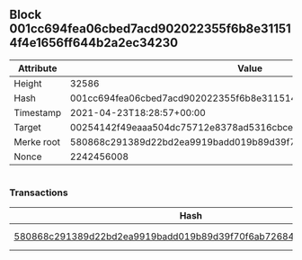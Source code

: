 ## Block 001cc694fea06cbed7acd902022355f6b8e311514f4e1656ff644b2a2ec34230

Attribute | Value
--- | ---
Height | 32586
Hash | 001cc694fea06cbed7acd902022355f6b8e311514f4e1656ff644b2a2ec34230
Timestamp | 2021-04-23T18:28:57+00:00
Target | 00254142f49eaaa504dc75712e8378ad5316cbcead634704b3734b6271167cc4
Merke root | 580868c291389d22bd2ea9919badd019b89d39f70f6ab726840ac2d8fc41aabe
Nonce | 2242456008

```

```

### Transactions

Hash | Amount
--- | ---
[580868c291389d22bd2ea9919badd019b89d39f70f6ab726840ac2d8fc41aabe](580868c291389d22bd2ea9919badd019b89d39f70f6ab726840ac2d8fc41aabe.md) | 10.00000000 SKEPTI 
